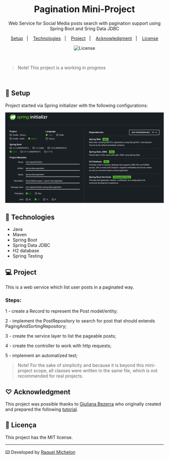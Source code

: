 <h1 align="center"> Pagination Mini-Project </h1>

<p align="center">
Web Service for Social Media posts search with pagination support using Spring Boot and Sring Data JDBC <br/>
</p>

<p align="center">
  <a href="#-setup">Setup</a>&nbsp;&nbsp;&nbsp;|&nbsp;&nbsp;&nbsp;
  <a href="#-technologies">Technologies</a>&nbsp;&nbsp;&nbsp;|&nbsp;&nbsp;&nbsp;
  <a href="#-project">Project</a>&nbsp;&nbsp;&nbsp;|&nbsp;&nbsp;&nbsp;
  <a href="#-acknowledgment">Acknowledgment</a>&nbsp;&nbsp;&nbsp;|&nbsp;&nbsp;&nbsp;
  <a href="#memo-licença">License</a>
</p>

<p align="center">
  <img alt="License" src="https://img.shields.io/static/v1?label=license&message=MIT&color=49AA26&labelColor=000000">
</p>

<br>

> Note! This project is a working in progress


<br>



## 🚧 Setup

Project started via Spring initializer with the following configurations:

![](spring-initializer.png)

## 🚀 Technologies

- Java 
- Maven
- Spring Boot
- Spring Data JDBC
- H2 database
- Spring Testing


## 💻 Project

This is a web service which list user posts in a paginated way.

### Steps:

1 - create a Record to represent the Post model/entity;

2 - implement the PostRepository to search for post that should extends PagingAndSortingRepository;

3 - create the service layer to list the pageable posts;

4 - create the controller to work with http requests;

5 - implement an automatized test;

> Note! For the sake of simplicity and because it is beyond this mini-project scope, all classes were written in the same file, which is not recommended for real projects.



## ♡ Acknowledgment

This project was possible thanks to [Giuliana Bezerra](https://github.com/giuliana-bezerra/tutorial-springdata-pagination) who originally created and prepared the following [tutorial](https://www.youtube.com/watch?v=Jrhb5YJK5II&list=PLiFLtuN04BS30iQ51gOtKWnrKUPgDSqHq). 



## :memo: Licença

This project has the MIT license.

---

⌨️ Developed by [Raquel Michelon](https://github.com/RaquelMichelon)


